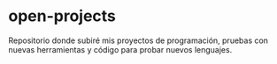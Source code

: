 # open-projects
Repositorio donde subiré mis proyectos de programación, pruebas con nuevas herramientas y código para probar nuevos lenguajes.
